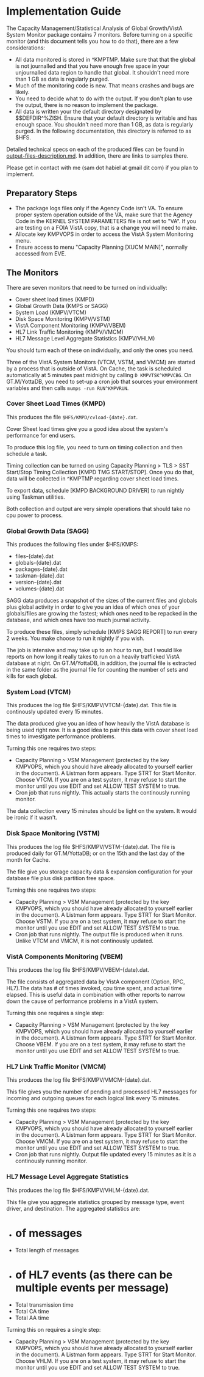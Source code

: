# Implementation Guide
The Capacity Management/Statistical Analysis of Global Growth/VistA System
Monitor package contains 7 monitors. Before turning on a specific monitor (and
this document tells you how to do that), there are a few considerations:
 
 - All data monitored is stored in ^KMPTMP. Make sure that that the global is
   not journalled and that you have enough free space in your unjournalled data
   region to handle that global. It shouldn't need more than 1 GB as data is
   regularly purged.
 - Much of the monitoring code is new. That means crashes and bugs are likely.
 - You need to decide what to do with the output. If you don't plan to use the
   output, there is no reason to implement the package.
 - All data is written your the default directory designated by $$DEFDIR^%ZISH.
   Ensure that your default directory is writable and has enough space. You
   shouldn't need more than 1 GB, as data is regularly purged. In the following
   documentation, this directory is referred to as $HFS.

Detailed technical specs on each of the produced files can be found in 
[output-files-description.md](output-files-description.md). In addition, there
are links to samples there.

Please get in contact with me (sam dot habiel at gmail dit com) if you plan to
implement.

## Preparatory Steps
 - The package logs files only if the Agency Code isn't VA. To ensure proper
   system operation outside of the VA, make sure that the Agency Code in the
   KERNEL SYSTEM PARAMETERS file is not set to "VA". If you are testing on
   a FOIA VistA copy, that is a change you will need to make.
 - Allocate key KMPVOPS in order to access the VistA System Monitoring menu.
 - Ensure access to menu "Capacity Planning [XUCM MAIN]", normally accessed
   from EVE.

## The Monitors
There are seven monitors that need to be turned on individually:

 - Cover sheet load times (KMPD)
 - Global Growth Data (KMPS or SAGG)
 - System Load (KMPV/VTCM)
 - Disk Space Monitoring (KMPV/VSTM)
 - VistA Component Monitoring (KMPV/VBEM)
 - HL7 Link Traffic Monitoring (KMPV/VMCM)
 - HL7 Message Level Aggregate Statistics (KMPV/VHLM)

You should turn each of these on individually, and only the ones you need.

Three of the VistA System Monitors (VTCM, VSTM, and VMCM) are started by
a process that is outside of VistA. On Cache, the task is scheduled
automatically at 5 minutes past midnight by calling `D KMPVTSK^KMPVCBG`. On
GT.M/YottaDB, you need to set-up a cron job that sources your environment
variables and then calls `mumps -run RUN^KMPVRUN`.

### Cover Sheet Load Times (KMPD)
This produces the file `$HFS/KMPD/cvload-{date}.dat`.

Cover Sheet load times give you a good idea about the system's performance for
end users.

To produce this log file, you need to turn on timing collection and then
schedule a task.

Timing collection can be turned on using Capacity Planning > TLS > SST
Start/Stop Timing Collection [KMPD TMG START/STOP]. Once you do that, data will
be collected in ^KMPTMP regarding cover sheet load times.

To export data, schedule [KMPD BACKGROUND DRIVER] to run nightly using Taskman
utilities.

Both collection and output are very simple operations that should take no cpu
power to process.

### Global Growth Data (SAGG)
This produces the following files under $HFS/KMPS:

 - files-{date}.dat
 - globals-{date}.dat
 - packages-{date}.dat
 - taskman-{date}.dat
 - version-{date}.dat
 - volumes-{date}.dat

SAGG data produces a snapshot of the sizes of the current files and globals
plus global activity in order to give you an idea of which ones of your
globals/files are growing the fastest; which ones need to be repacked in the
database, and which ones have too much journal activity.

To produce these files, simply schedule [KMPS SAGG REPORT] to run every
2 weeks. You make choose to run it nightly if you wish.

The job is intensive and may take up to an hour to run, but I would like
reports on how long it really takes to run on a heavily trafficked VistA
database at night. On GT.M/YottaDB, in addition, the journal file is extracted
in the same folder as the journal file for counting the number of sets and
kills for each global.

### System Load (VTCM)
This produces the log file $HFS/KMPV/VTCM-{date}.dat. This file is continously
updated every 15 minutes.

The data produced give you an idea of how heavily the VistA database is being
used right now. It is a good idea to pair this data with cover sheet load times
to investigate performance problems.

Turning this one requires two steps:
 
 - Capacity Planning > VSM Management (protected by the key KMPVOPS, which you
   should have already allocated to yourself earlier in the document).
   A Listman form appears. Type STRT for Start Monitor. Choose VTCM. If you are
   on a test system, it may refuse to start the monitor until you use EDIT and
   set ALLOW TEST SYSTEM to true.
 - Cron job that runs nightly. This actually starts the continously running
   monitor.

The data collection every 15 minutes should be light on the system. It would be
ironic if it wasn't.

### Disk Space Monitoring (VSTM)
This produces the log file $HFS/KMPV/VSTM-{date}.dat. The file is produced
daily for GT.M/YottaDB; or on the 15th and the last day of the month for Cache.

The file give you storage capacity data & expansion configuration for your
database file plus disk partition free space.

Turning this one requires two steps:

 - Capacity Planning > VSM Management (protected by the key KMPVOPS, which you
   should have already allocated to yourself earlier in the document).
   A Listman form appears. Type STRT for Start Monitor. Choose VSTM. If you are
   on a test system, it may refuse to start the monitor until you use EDIT and
   set ALLOW TEST SYSTEM to true.
 - Cron job that runs nightly. The output file is produced when it runs. Unlike
   VTCM and VMCM, it is not continously updated.

### VistA Components Monitoring (VBEM)
This produces the log file $HFS/KMPV/VBEM-{date}.dat. 

The file consists of aggregated data by VistA component (Option, RPC, HL7).The
data has # of times invoked, cpu time spent, and actual time elapsed. This is
useful data in combination with other reports to narrow down the cause of
performance problems in a VistA system.

Turning this one requires a single step:

 - Capacity Planning > VSM Management (protected by the key KMPVOPS, which you
   should have already allocated to yourself earlier in the document).
   A Listman form appears. Type STRT for Start Monitor. Choose VBEM. If you are
   on a test system, it may refuse to start the monitor until you use EDIT and
   set ALLOW TEST SYSTEM to true.


### HL7 Link Traffic Monitor (VMCM)
This produces the log file $HFS/KMPV/VMCM-{date}.dat. 

This file gives you the number of pending and processed HL7 messages for
incoming and outgoing queues for each logical link every 15 minutes.

Turning this one requires two steps:

 - Capacity Planning > VSM Management (protected by the key KMPVOPS, which you
   should have already allocated to yourself earlier in the document).
   A Listman form appears. Type STRT for Start Monitor. Choose VMCM. If you are
   on a test system, it may refuse to start the monitor until you use EDIT and
   set ALLOW TEST SYSTEM to true.
 - Cron job that runs nightly. Output file updated every 15 minutes as it is
   a continously running monitor.

### HL7 Message Level Aggregate Statistics
This produces the log file $HFS/KMPV/VHLM-{date}.dat. 

This file give you aggregate statistics grouped by message type, event driver,
and destination. The aggregated statistics are:

 - # of messages
 - Total length of messages
 - # of HL7 events (as there can be multiple events per message)
 - Total transmission time
 - Total CA time
 - Total AA time

Turning this on requires a single step:

 - Capacity Planning > VSM Management (protected by the key KMPVOPS, which you
   should have already allocated to yourself earlier in the document).
   A Listman form appears. Type STRT for Start Monitor. Choose VHLM. If you are
   on a test system, it may refuse to start the monitor until you use EDIT and
   set ALLOW TEST SYSTEM to true.


